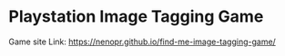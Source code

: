 # Playstation Image Tagging Game

Game site Link: https://nenopr.github.io/find-me-image-tagging-game/

